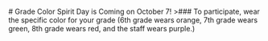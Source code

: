 <br/>
# Grade Color Spirit Day is Coming on October 7!
>### To participate, wear the specific color for your grade (6th grade wears orange, 7th grade wears green, 8th grade wears red, and the staff wears purple.)
<!--<a href="https://docs.google.com/document/d/1oTz5GuSHZciU_LPJ5KR8WAAHJqpTZo1z0aqiTavFtYk/edit">Click here for examples!</a> -->

